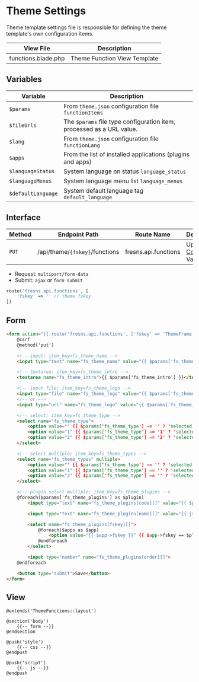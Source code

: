 # Theme Settings

Theme template settings file is responsible for defining the theme template's own configuration items.

| View File | Description |
| --- | --- |
| functions.blade.php | Theme Function View Template |

## Variables

| Variable | Description |
| --- | --- |
| `$params` | From `theme.json` configuration file `functionItems` |
| `$fileUrls` | The `$params` file type configuration item, processed as a URL value. |
| `$lang` | From `theme.json` configuration file `functionLang` |
| `$apps` | From the list of installed applications (plugins and apps) |
| `$languageStatus` | System language on status `language_status` |
| `$languageMenus` | System language menu list `language_menus` |
| `$defaultLanguage` | System default language tag `default_language` |

## Interface

| Method | Endpoint Path | Route Name | Description |
| --- | --- | --- | --- |
| `PUT` | /api/theme/`{fskey}`/functions | fresns.api.functions | Update [Config Item](https://docs.fresns.com/open-source/database/systems/configs.html) Values |

- Request: `multipart/form-data`
- Submit: `ajax` or `form submit`

```php
route('fresns.api.functions', [
    'fskey' => '' // theme fskey
])
```

## Form

```html
<form action="{{ route('fresns.api.functions', ['fskey' => 'ThemeFrame']) }}" method="post" enctype="multipart/form-data">
    @csrf
    @method('put')

    <!-- input: item_key=fs_theme_name -->
    <input type="text" name="fs_theme_name" value="{{ $params['fs_theme_name'] }}">

    <!-- textarea: item_key=fs_theme_intro -->
    <textarea name="fs_theme_intro">{{ $params['fs_theme_intro'] }}</textarea>

    <!-- input file: item_key=fs_theme_logo -->
    <input type="file" name="fs_theme_logo" value="{{ $params['fs_theme_logo'] }}">
    <!-- or -->
    <input type="url" name="fs_theme_logo" value="{{ $params['fs_theme_logo'] }}">

    <!-- select: item_key=fs_theme_type -->
    <select name="fs_theme_type">
        <option value="" {{ $params['fs_theme_type'] == '' ? 'selected' : '' }}>Null</option>
        <option value="1" {{ $params['fs_theme_type'] == '1' ? 'selected' : '' }}>One</option>
        <option value="2" {{ $params['fs_theme_type'] == '2' ? 'selected' : '' }}>Two</option>
    </select>

    <!-- select multiple: item_key=fs_theme_types -->
    <select name="fs_theme_types" multiple>
        <option value="" {{ $params['fs_theme_type'] == '' ? 'selected' : '' }}>Null</option>
        <option value="1" {{ $params['fs_theme_type'] == '' ? 'selected' : '' }}>One</option>
        <option value="2" {{ $params['fs_theme_type'] == '' ? 'selected' : '' }}>Two</option>
    </select>

    <!-- plugin select multiple: item_key=fs_theme_plugins -->
    @foreach($params['fs_theme_plugins'] as $plugin)
        <input type="text" name="fs_theme_plugins[code][]" value="{{ $plugin['code'] }}">

        <input type="text" name="fs_theme_plugins[name][]" value="{{ json_encode($plugin['name']) }}">

        <select name="fs_theme_plugins[fskey][]">
            @foreach($apps as $app)
                <option value="{{ $app->fskey }}" {{ $app->fskey == $plugin['fskey'] ? 'selected' : '' }}>{{ $app->name }}</option>
            @endforeach
        </select>

        <input type="number" name="fs_theme_plugins[order][]">
    @endforeach

    <button type="submit">Save</button>
</form>
```

## View

```blade
@extends('ThemeFunctions::layout')

@section('body')
    {{-- form --}}
@endsection

@push('style')
    {{-- css --}}
@endpush

@push('script')
    {{-- js --}}
@endpush
```
